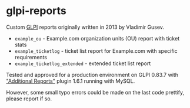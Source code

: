 # glpi-reports
Custom [GLPI](http://glpi-project.org/spip.php?lang=en) reports originally written in 2013 by Vladimir Gusev.

 * `example_ou` - Example.com organization units (OU) report with ticket stats
 * `example_ticketlog` - ticket list report for Example.com with specific requirements
 * `example_ticketlog_extended` - extended ticket list report

Tested and approved for a production environment on GLPI 0.83.7 with ["Additional Reports"](https://forge.glpi-project.org/projects/reports) plugin 1.6.1 running with MySQL.

However, some small typo errors could be made on the last code prettify, please report if so.
